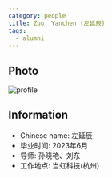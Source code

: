 ```yaml
---
category: people
title: Zuo, Yanchen (左延辰)
tags:
  - alumni
---
```


## Photo

![profile](https://user-images.githubusercontent.com/116997215/198896690-ad980672-5c99-4724-afff-969a767073c2.jpg)

## Information

- Chinese name: 左延辰
- 毕业时间: 2023年6月
- 导师: 孙晓艳、刘东
- 工作地点: 当虹科技(杭州)
